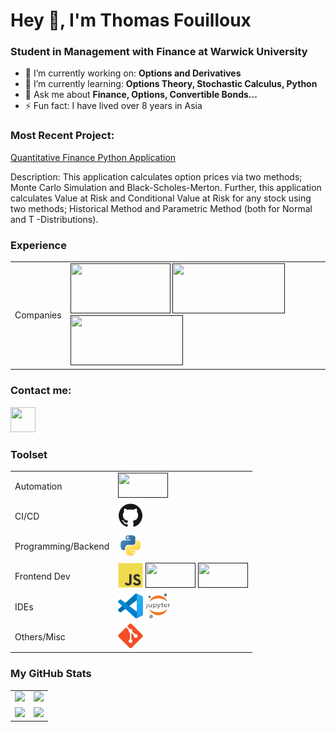 # Hey 👋, I'm Thomas Fouilloux

### Student in Management with Finance at Warwick University

- 🔭 I’m currently working on: __Options and Derivatives__ 
- 🌱 I’m currently learning: __Options Theory, Stochastic Calculus, Python__
- 💬 Ask me about __Finance, Options, Convertible Bonds...__
- ⚡ Fun fact: I have lived over 8 years in Asia

### Most Recent Project:

<a href="https://github.com/Thomas-F17/Quantitative-Finance-App">Quantitative Finance Python Application</a><br>
<p>Description: This application calculates option prices via two methods; Monte Carlo Simulation and Black-Scholes-Merton.
Further, this application calculates Value at Risk and Conditional Value at Risk for any stock using two methods; Historical Method and Parametric Method (both for Normal and T -Distributions).</p>

### Experience

<table>
    <tr>
        <td>Companies</td>
        <td>
            <a href=""><img src="https://www.vectorlogo.zone/logos/bankofamerica/bankofamerica-ar21.svg" width="160" height="80"/></a>
            <a href=""><img src="https://media-s3-us-east-1.ceros.com/amundi/images/2022/02/09/2b60ea92f557671c7fb2ad59a309b0db/logo-montpensier.png" width="180" height="80"/></a>
            <a href=""><img src="https://iventiv.com/sites/default/files/WBS_Resized.png" width="180" height="80"/></a>
        </td>
    </tr>
</table>

### Contact me:

<a href="https://www.linkedin.com/in/thomas-fouilloux-1696341aa/"><img src="https://www.vectorlogo.zone/logos/linkedin/linkedin-icon.svg" width="40" height="40"/></a>

### Toolset

<table>
    <tr>
        <td>Automation</td>
        <td>
            <a href=""><img src="https://www.vectorlogo.zone/logos/microsoft_vb/microsoft_vb-ar21.svg" width="80" height="40"/></a>
        </td>
    </tr>
    <tr>
        <td>CI/CD</td>
        <td>
            <a href=""><img src="https://github.com/devicons/devicon/blob/v2.13.0/icons/github/github-original.svg" width="40" height="40"/></a>
        </td>
    </tr>
    <tr>
        <td>Programming/Backend</td>
        <td>
            <a href=""><img src="https://github.com/devicons/devicon/blob/v2.13.0/icons/python/python-original.svg" width="40" height="40"/></a>
        </td>
    </tr>
    <tr>
        <td>Frontend Dev</td>
        <td>
            <a href=""><img src="https://github.com/devicons/devicon/blob/v2.13.0/icons/javascript/javascript-original.svg" width="40" height="40"/></a>
            <a href=""><img src="https://www.vectorlogo.zone/logos/w3_html5/w3_html5-ar21.svg" width="80" height="40"/></a>
            <a href=""><img src="https://www.vectorlogo.zone/logos/w3_css/w3_css-ar21.svg" width="80" height="40"/></a>
        </td>
    </tr>
    <tr>
        <td>IDEs</td>
        <td>
            <a href=""><img src="https://github.com/devicons/devicon/blob/v2.13.0/icons/vscode/vscode-original.svg" width="40" height="40"/></a>
            <a href=""><img src="https://github.com/devicons/devicon/blob/v2.13.0/icons/jupyter/jupyter-original-wordmark.svg" width="40" height="40"/></a>
        </td>
    </tr>
    <tr>
        <td>Others/Misc</td>
        <td>
            <a href=""><img src="https://github.com/devicons/devicon/blob/v2.13.0/icons/git/git-original.svg" width="40" height="40"/></a>
        </td>
    </tr>
</table>

### My GitHub Stats

<table>
    <tr>
        <td>
            <img src="https://github-profile-trophy.vercel.app/?username=Thomas-F17&row=3&column=4&no-bg=true"/>
        </td>
        <td>
            <img src="https://github-readme-streak-stats.herokuapp.com/?user=Thomas-F17"/>
        </td> 
    </tr>
    <tr>
        <td>
            <img src="https://github-readme-stats.vercel.app/api?username=Thomas-F17&count_private=true&show_icons=true&theme=tokyonight"/>
        </td>
        <td>
            <img src="https://github-readme-stats.vercel.app/api/top-langs/?username=Thomas-F17&langs_count=10&layout=compact&hide=php,scss,css,html,batchfile,gherkin,freemarker,xslt,tsql,ruby"/>
        </td>
    </tr>
</table>

